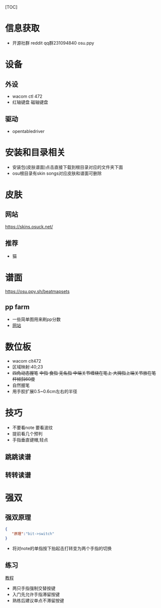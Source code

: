 [TOC]
# 信息获取
- 开源社群
reddit qq群231094840 osu.ppy

# 设备
## 外设
- wacom ctl 472
-  红轴键盘 磁轴键盘 
## 驱动
- opentabledriver

# 安装和目录相关
- 安装包(皮肤谱面)点击直接下载到根目录对应的文件夹下面
- osu根目录有skin songs对应皮肤和谱面可删除
# 皮肤
## 网站
https://skins.osuck.net/
## 推荐
- 猫

# 谱面
https://osu.ppy.sh/beatmapsets
## pp farm
- 一些简单图用来刷pp分数
- [网站](https://osu-pps.com/)

# 数位板
- wacom clt472
- 区域映射:40;23
- ~~四角动态握笔~~
~~中指 食指 无名指 中端关节缠绕在笔上 大拇指上端关节放在笔杆倾斜60度~~
- 自然握笔
- 用手胶扩展0.5~0.6cm左右的半径

# 技巧
- 不要看note 要看波纹
- 提前看几个预判
- 手指垂直键帽,轻点
## 跳跳读谱
## 转转读谱

# 强双
## 强双原理
```json
{
   "原理":"bit->switch"
}
```
- 将对note的单指按下抬起击打转变为两个手指的切换

## 练习
[教程](https://www.bilibili.com/video/BV1Qm4y1r7Am/)
- 两只手指强制交替按键
- 入门先允许手指滞留按键
- 熟练后建议单点不滞留按键